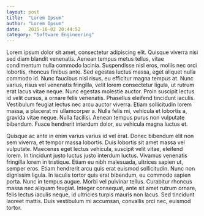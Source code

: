 ```yaml
---
layout: post
title:  "Lorem Ipsum"
author: "Lorem Ipsum"
date:   2015-10-02 20:44:52
category: "Software Engineering"
---
```


Lorem ipsum dolor sit amet, consectetur adipiscing elit. Quisque viverra nisi sed diam blandit venenatis. Aenean tempus metus tellus, vitae condimentum nulla commodo lacinia. Suspendisse nisl eros, mollis nec orci lobortis, rhoncus finibus ante. Sed egestas luctus massa, eget aliquet nulla commodo id. Nunc faucibus nisl risus, eu efficitur magna tempus at. Nunc varius, risus vel venenatis fringilla, velit lorem consectetur ligula, ut rutrum erat lacus vitae neque. Nunc egestas molestie auctor. Proin suscipit lectus id velit cursus, a ornare felis venenatis. Phasellus eleifend tincidunt iaculis. Vestibulum feugiat lectus nec arcu auctor viverra. Etiam sollicitudin lorem massa, a placerat mi ullamcorper a. Nulla felis mi, vehicula et lobortis a, gravida vitae neque. Nulla facilisi. Aenean tempus purus non vulputate bibendum. Fusce hendrerit interdum dolor, eu vehicula magna luctus et.

Quisque ac ante in enim varius varius id vel erat. Donec bibendum elit non sem viverra, et tempor massa lobortis. Duis lobortis sit amet massa vel vulputate. Maecenas eget lectus vehicula, suscipit velit vitae, eleifend lorem. In tincidunt justo luctus justo interdum luctus. Vivamus venenatis fringilla lorem in tristique. Etiam eu nibh malesuada, ultrices sapien ut, semper eros. Etiam hendrerit arcu quis erat euismod sollicitudin. Nunc non dignissim ligula. In iaculis tortor quis erat bibendum, eu commodo sapien porta. Nunc in tempus augue. Morbi vel pulvinar tellus. Curabitur rhoncus massa nec aliquam feugiat. Integer consequat, ante sit amet rutrum ornare, felis lectus iaculis neque, id ultricies turpis mauris non lacus. Sed tincidunt laoreet mattis. Duis vestibulum mi accumsan, convallis orci nec, euismod tortor.
